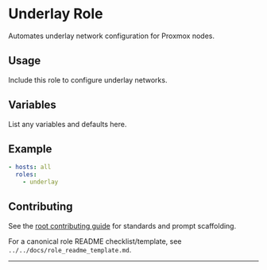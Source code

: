 # Underlay Role

Automates underlay network configuration for Proxmox nodes.

## Usage
Include this role to configure underlay networks.

## Variables
List any variables and defaults here.

## Example
```yaml
- hosts: all
  roles:
    - underlay
```

## Contributing
See the [root contributing guide](../../docs/contributing.md) for standards and prompt scaffolding.

For a canonical role README checklist/template, see `../../docs/role_readme_template.md`.

---